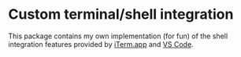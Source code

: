 # Custom terminal/shell integration

This package contains my own implementation (for fun) of the shell integration
features provided by [iTerm.app] and [VS Code].

[iTerm.app]: https://iterm2.com/documentation-shell-integration.html
[VS Code]: https://code.visualstudio.com/docs/terminal/shell-integration
